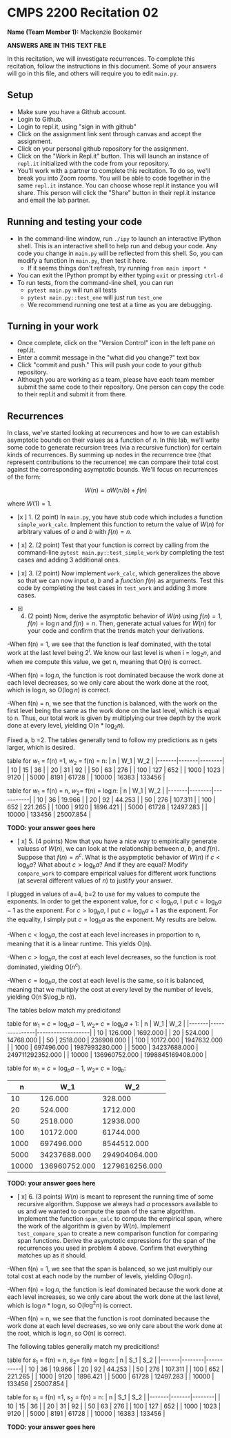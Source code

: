 # CMPS 2200  Recitation 02

**Name (Team Member 1):** Mackenzie Bookamer

**ANSWERS ARE IN THIS TEXT FILE**


In this recitation, we will investigate recurrences. 
To complete this recitation, follow the instructions in this document. Some of your answers will go in this file, and others will require you to edit `main.py`.


## Setup
- Make sure you have a Github account.
- Login to Github.
- Login to repl.it, using "sign in with github"
- Click on the assignment link sent through canvas and accept the assignment.
- Click on your personal github repository for the assignment.
- Click on the "Work in Repl.it" button. This will launch an instance of `repl.it` initialized with the code from your repository.
- You'll work with a partner to complete this recitation. To do so, we'll break you into Zoom rooms. You will be able to code together in the same `repl.it` instance. You can choose whose repl.it instance you will share. This person will click the "Share" button in their repl.it instance and email the lab partner.

## Running and testing your code
- In the command-line window, run `./ipy` to launch an interactive IPython shell. This is an interactive shell to help run and debug your code. Any code you change in `main.py` will be reflected from this shell. So, you can modify a function in `main.py`, then test it here.
  + If it seems things don't refresh, try running `from main import *`
- You can exit the IPython prompt by either typing `exit` or pressing `ctrl-d`
- To run tests, from the command-line shell, you can run
  + `pytest main.py` will run all tests
  + `pytest main.py::test_one` will just run `test_one`
  + We recommend running one test at a time as you are debugging.

## Turning in your work

- Once complete, click on the "Version Control" icon in the left pane on repl.it.
- Enter a commit message in the "what did you change?" text box
- Click "commit and push." This will push your code to your github repository.
- Although you are working as a team, please have each team member submit the same code to their repository. One person can copy the code to their repl.it and submit it from there.

## Recurrences

In class, we've started looking at recurrences and how to we can establish asymptotic bounds on their values as a function of $n$. In this lab, we'll write some code to generate recursion trees (via a recursive function) for certain kinds of recurrences. By summing up nodes in the recurrence tree (that represent contributions to the recurrence) we can compare their total cost against the corresponding asymptotic bounds. We'll focus on  recurrences of the form:

$$ W(n) = aW(n/b) + f(n) $$

where $W(1) = 1$.

- [x ] 1. (2 point) In `main.py`, you have stub code which includes a function `simple_work_calc`. Implement this function to return the value of $W(n)$ for arbitrary values of $a$ and $b$ with $f(n)=n$.

- [ x] 2. (2 point) Test that your function is correct by calling from the command-line `pytest main.py::test_simple_work` by completing the test cases and adding 3 additional ones.

- [ x] 3. (2 point) Now implement `work_calc`, which generalizes the above so that we can now input $a$, $b$ and a *function* $f(n)$ as arguments. Test this code by completing the test cases in `test_work` and adding 3 more cases.

- [x] 4. (2 point) Now, derive the asymptotic behavior of $W(n)$ using $f(n) = 1$, $f(n) = \log n$ and $f(n) = n$. Then, generate actual values for $W(n)$ for your code and confirm that the trends match your derivations.

-When f(n) = 1, we see that the function is leaf dominated, with the total work at the last level being $2^i$. We know our last level is when i = $\log_2 n$, and when we compute this value, we get n, meaning that O(n) is correct.

-When f(n) = $\log n$, the function is root dominated because the work done at each level decreases, so we only care about the work done at the root, which is $\log n$, so O($\log n$) is correct. 

-When f(n) = n, we see that the function is balanced, with the work on the first level being the same as the work done on the last level, which is equal to n. Thus, our total work is given by multiplying our tree depth by the work done at every level, yielding O(n * $\log_2 n$).

Fixed a, b =2. The tables generally tend to follow my predictions as n gets larger, which is desired. 

table for $w_1$ = f(n) =1, $w_2$ = f(n) = n: 
|     n |   W_1 |    W_2 |
|-------|-------|--------|
|    10 |    15 |     36 |
|    20 |    31 |     92 |
|    50 |    63 |    276 |
|   100 |   127 |    652 |
|  1000 |  1023 |   9120 |
|  5000 |  8191 |  61728 |
| 10000 | 16383 | 133456 |

table for $w_1$ = f(n) = n, $w_2$= f(n) = $\log n$:
|     n |    W_1 |       W_2 |
|-------|--------|-----------|
|    10 |     36 |    19.966 |
|    20 |     92 |    44.253 |
|    50 |    276 |   107.311 |
|   100 |    652 |   221.265 |
|  1000 |   9120 |  1896.421 |
|  5000 |  61728 | 12497.283 |
| 10000 | 133456 | 25007.854 |

**TODO: your answer goes here**

- [ x] 5. (4 points) Now that you have a nice way to empirically generate valuess of $W(n)$, we can look at the relationship between $a$, $b$, and $f(n)$. Suppose that $f(n) = n^c$. What is the asypmptotic behavior of $W(n)$ if $c < \log_b a$? What about $c > \log_b a$? And if they are equal? Modify `compare_work` to compare empirical values for different work functions (at several different values of $n$) to justify your answer. 

I plugged in values of a=4, b=2 to use for my values to compute the exponents. In order to get the exponent value, for $c < \log_b a$, I put $c = \log_b a -1$ as the exponent. For $c > \log_b a$, I put $c = \log_b a +1$ as the exponent. For the equality, I simply put $c = \log_b a$ as the exponent. My results are below. 

-When $c < \log_b a$, the cost at each level increases in proportion to n, meaning that it is a linear runtime. This yields O(n). 

-When $c > \log_b a$, the cost at each level decreases, so the function is root dominated, yielding O($n^c$). 

-When $c = \log_b a$, the cost at each level is the same, so it is balanced, meaning that we multiply the cost at every level by the number of levels, yielding O(n $\log_b n)). 

The tables below match my predicitons! 

table for $w_1$ = $c = \log_b a -1$, $w_2$= $c = \log_b a +1$:
|     n |           W_1 |               W_2 |
|-------|---------------|-------------------|
|    10 |       126.000 |          1692.000 |
|    20 |       524.000 |         14768.000 |
|    50 |      2518.000 |        236908.000 |
|   100 |     10172.000 |       1947632.000 |
|  1000 |    697496.000 |    1987993280.000 |
|  5000 |  34237688.000 |  249711292352.000 |
| 10000 | 136960752.000 | 1998845169408.000 |

table for $w_1$ = $c = \log_b a -1$, $w_2$= $c = \log_b$: 

|     n |           W_1 |            W_2 |
|-------|---------------|----------------|
|    10 |       126.000 |        328.000 |
|    20 |       524.000 |       1712.000 |
|    50 |      2518.000 |      12936.000 |
|   100 |     10172.000 |      61744.000 |
|  1000 |    697496.000 |    8544512.000 |
|  5000 |  34237688.000 |  294904064.000 |
| 10000 | 136960752.000 | 1279616256.000 |



**TODO: your answer goes here**

- [ x] 6. (3 points) $W(n)$ is meant to represent the running time of some recursive algorithm. Suppose we always had $a$ processors available to us and we wanted to compute the span of the same algorithm. Implement the function `span_calc` to compute the empirical span, where the work of the algorithm is given by $W(n)$. Implement `test_compare_span` to create a new comparison function for comparing span functions. Derive the asymptotic expressions for the span of the recurrences you used in problem 4 above. Confirm that everything matches up as it should. 

-When f(n) = 1, we see that the span is balanced, so we just multiply our total cost at each node by the number of levels, yielding O($\log n$). 

-When f(n) = $\log n$, the function is leaf dominated because the work done at each level increases, so we only care about the work done at the last level, which is $\log n$ * $\log n$, so O($\log^2 n$) is correct. 

-When f(n) = n, we see that the function is root dominated because the work done at each level decreases, so we only care about the work done at the root, which is $\log n$, so O(n) is correct. 

The following tables generally match my predicitions!


table for $s_1$ = f(n) = n, $s_2$= f(n) = $\log n$:
|     n |    S_1 |       S_2 |
|-------|--------|-----------|
|    10 |     36 |    19.966 |
|    20 |     92 |    44.253 |
|    50 |    276 |   107.311 |
|   100 |    652 |   221.265 |
|  1000 |   9120 |  1896.421 |
|  5000 |  61728 | 12497.283 |
| 10000 | 133456 | 25007.854 |

table for $s_1$ = f(n) =1, $s_2$ = f(n) = n:
|     n |   S_1 |    S_2 |
|-------|-------|--------|
|    10 |    15 |     36 |
|    20 |    31 |     92 |
|    50 |    63 |    276 |
|   100 |   127 |    652 |
|  1000 |  1023 |   9120 |
|  5000 |  8191 |  61728 |
| 10000 | 16383 | 133456 |


**TODO: your answer goes here**
